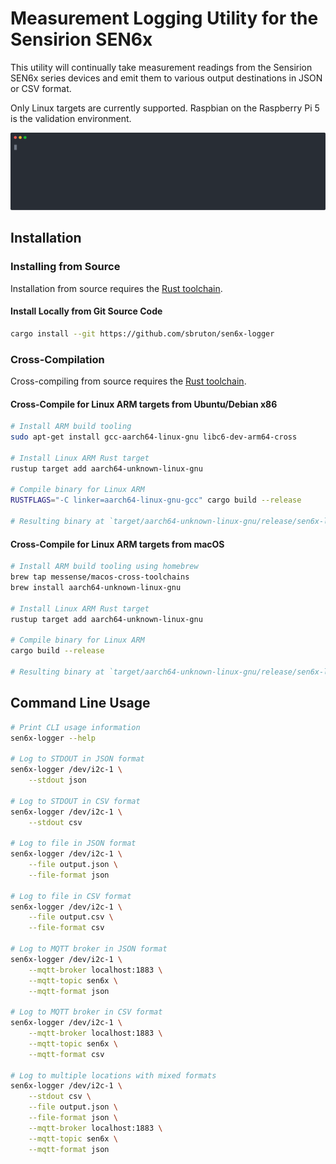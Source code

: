 # Measurement Logging Utility for the Sensirion SEN6x

This utility will continually take measurement readings from the Sensirion SEN6x series devices and emit them to various output destinations in JSON or CSV format.

Only Linux targets are currently supported. Raspbian on the Raspberry Pi 5 is the validation environment.

![example](./example.svg)

## Installation

### Installing from Source

Installation from source requires the [Rust toolchain](https://rust-lang.org).

#### Install Locally from Git Source Code

```sh
cargo install --git https://github.com/sbruton/sen6x-logger
```

### Cross-Compilation

Cross-compiling from source requires the [Rust toolchain](https://rust-lang.org).

#### Cross-Compile for Linux ARM targets from Ubuntu/Debian x86
```sh
# Install ARM build tooling
sudo apt-get install gcc-aarch64-linux-gnu libc6-dev-arm64-cross

# Install Linux ARM Rust target
rustup target add aarch64-unknown-linux-gnu

# Compile binary for Linux ARM
RUSTFLAGS="-C linker=aarch64-linux-gnu-gcc" cargo build --release

# Resulting binary at `target/aarch64-unknown-linux-gnu/release/sen6x-logger`
```

#### Cross-Compile for Linux ARM targets from macOS
```sh
# Install ARM build tooling using homebrew
brew tap messense/macos-cross-toolchains
brew install aarch64-unknown-linux-gnu

# Install Linux ARM Rust target
rustup target add aarch64-unknown-linux-gnu

# Compile binary for Linux ARM
cargo build --release

# Resulting binary at `target/aarch64-unknown-linux-gnu/release/sen6x-logger`
```

## Command Line Usage

```sh
# Print CLI usage information
sen6x-logger --help

# Log to STDOUT in JSON format
sen6x-logger /dev/i2c-1 \
    --stdout json

# Log to STDOUT in CSV format
sen6x-logger /dev/i2c-1 \
    --stdout csv

# Log to file in JSON format
sen6x-logger /dev/i2c-1 \
    --file output.json \
    --file-format json

# Log to file in CSV format
sen6x-logger /dev/i2c-1 \
    --file output.csv \
    --file-format csv

# Log to MQTT broker in JSON format
sen6x-logger /dev/i2c-1 \
    --mqtt-broker localhost:1883 \
    --mqtt-topic sen6x \
    --mqtt-format json

# Log to MQTT broker in CSV format
sen6x-logger /dev/i2c-1 \
    --mqtt-broker localhost:1883 \
    --mqtt-topic sen6x \
    --mqtt-format csv

# Log to multiple locations with mixed formats
sen6x-logger /dev/i2c-1 \
    --stdout csv \
    --file output.json \
    --file-format json \
    --mqtt-broker localhost:1883 \
    --mqtt-topic sen6x \
    --mqtt-format json
```